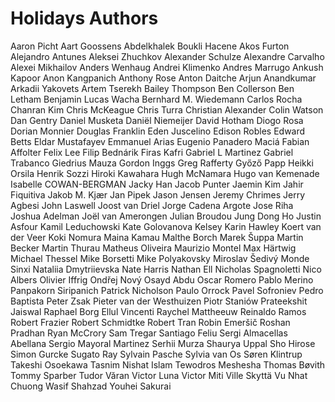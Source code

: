 # Holidays Authors

Aaron Picht
Aart Goossens
Abdelkhalek Boukli Hacene
Akos Furton
Alejandro Antunes
Aleksei Zhuchkov
Alexander Schulze
Alexandre Carvalho
Alexei Mikhailov
Anders Wenhaug
Andrei Klimenko
Andres Marrugo
Ankush Kapoor
Anon Kangpanich
Anthony Rose
Anton Daitche
Arjun Anandkumar
Arkadii Yakovets
Artem Tserekh
Bailey Thompson
Ben Collerson
Ben Letham
Benjamin Lucas Wacha
Bernhard M. Wiedemann
Carlos Rocha
Chanran Kim
Chris McKeague
Chris Turra
Christian Alexander
Colin Watson
Dan Gentry
Daniel Musketa
Daniël Niemeijer
David Hotham
Diogo Rosa
Dorian Monnier
Douglas Franklin
Eden Juscelino
Edison Robles
Edward Betts
Eldar Mustafayev
Emmanuel Arias
Eugenio Panadero Maciá
Fabian Affolter
Felix Lee
Filip Bednárik
Firas Kafri
Gabriel L Martinez
Gabriel Trabanco
Giedrius Mauza
Gordon Inggs
Greg Rafferty
Győző Papp
Heikki Orsila
Henrik Sozzi
Hiroki Kawahara
Hugh McNamara
Hugo van Kemenade
Isabelle COWAN-BERGMAN
Jacky Han
Jacob Punter
Jaemin Kim
Jahir Fiquitiva
Jakob M. Kjær
Jan Pipek
Jason Jensen
Jeremy Chrimes
Jerry Agbesi
John Laswell
Joost van Driel
Jorge Cadena Argote
Jose Riha
Joshua Adelman
Joël van Amerongen
Julian Broudou
Jung Dong Ho
Justin Asfour
Kamil Leduchowski
Kate Golovanova
Kelsey Karin Hawley
Koert van der Veer
Koki Nomura
Maina Kamau
Malthe Borch
Marek Šuppa
Martin Becker
Martin Thurau
Matheus Oliveira
Maurizio Montel
Max Härtwig
Michael Thessel
Mike Borsetti
Mike Polyakovsky
Miroslav Šedivý
Monde Sinxi
Nataliia Dmytriievska
Nate Harris
Nathan Ell
Nicholas Spagnoletti
Nico Albers
Olivier Iffrig
Ondřej Nový
Osayd Abdu
Oscar Romero
Pablo Merino
Panpakorn Siripanich
Patrick Nicholson
Paulo Orrock
Pavel Sofroniev
Pedro Baptista
Peter Zsak
Pieter van der Westhuizen
Piotr Staniów
Prateekshit Jaiswal
Raphael Borg Ellul Vincenti
Raychel Mattheeuw
Reinaldo Ramos
Robert Frazier
Robert Schmidtke
Robert Tran
Robin Emeršič
Roshan Pradhan
Ryan McCrory
Sam Tregar
Santiago Feliu
Sergi Almacellas Abellana
Sergio Mayoral Martinez
Serhii Murza
Shaurya Uppal
Sho Hirose
Simon Gurcke
Sugato Ray
Sylvain Pasche
Sylvia van Os
Søren Klintrup
Takeshi Osoekawa
Tasnim Nishat Islam
Tewodros Meshesha
Thomas Bøvith
Tommy Sparber
Tudor Văran
Victor Luna
Victor Miti
Ville Skyttä
Vu Nhat Chuong
Wasif Shahzad
Youhei Sakurai
